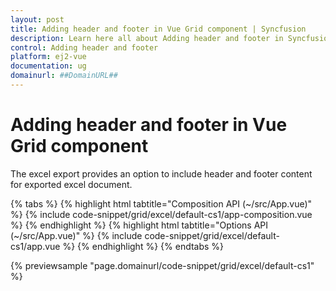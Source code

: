 ```yaml
---
layout: post
title: Adding header and footer in Vue Grid component | Syncfusion
description: Learn here all about Adding header and footer in Syncfusion Vue Grid component of Syncfusion Essential JS 2 and more.
control: Adding header and footer 
platform: ej2-vue
documentation: ug
domainurl: ##DomainURL##
---
```


# Adding header and footer in Vue Grid component

The excel export provides an option to include header and footer content for exported excel document.

{% tabs %}
{% highlight html tabtitle="Composition API (~/src/App.vue)" %}
{% include code-snippet/grid/excel/default-cs1/app-composition.vue %}
{% endhighlight %}
{% highlight html tabtitle="Options API (~/src/App.vue)" %}
{% include code-snippet/grid/excel/default-cs1/app.vue %}
{% endhighlight %}
{% endtabs %}
        
{% previewsample "page.domainurl/code-snippet/grid/excel/default-cs1" %}